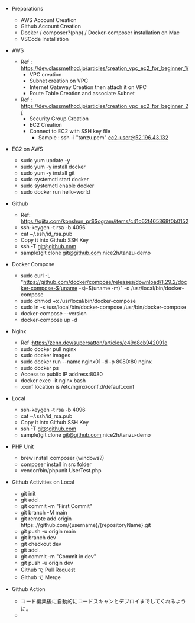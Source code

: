 - Preparations

  - AWS Account Creation
  - Github Account Creation
  - Docker / composer?(php) / Docker-composer installation on Mac
  - VSCode Installation

- AWS
  - Ref : https://dev.classmethod.jp/articles/creation_vpc_ec2_for_beginner_1/
    - VPC creation
    - Subnet creation on VPC
    - Internet Gateway Creation then attach it on VPC
    - Route Table Creation and associate Subnet
  - Ref : https://dev.classmethod.jp/articles/creation_vpc_ec2_for_beginner_2/
    - Security Group Creation
    - EC2 Creation
    - Connect to EC2 with SSH key file
      - Sample : ssh -i "tanzu.pem" ec2-user@52.196.43.132
- EC2 on AWS
  - sudo yum update -y
  - sudo yum -y install docker
  - sudo yum -y install git
  - sudo systemctl start docker
  - sudo systemctl enable docker
  - sudo docker run hello-world
- Github
  - Ref: https://qiita.com/konshun_pr$$ogram/items/c41c62f465368f0b0152
  - ssh-keygen -t rsa -b 4096
  - cat ~/.ssh/id_rsa.pub
  - Copy it into Github SSH Key
  - ssh -T git@github.com
  - sample)git clone git@github.com:nice2h/tanzu-demo
- Docker Compose
  - sudo curl -L "https://github.com/docker/compose/releases/download/1.29.2/docker-compose-$(uname -s)-$(uname -m)" -o /usr/local/bin/docker-compose
  - sudo chmod +x /usr/local/bin/docker-compose
  - sudo ln -s /usr/local/bin/docker-compose /usr/bin/docker-compose
  - docker-compose --version
  - docker-compose up -d
- Nginx
  - Ref :https://zenn.dev/supersatton/articles/e49d8cb942091e
  - sudo docker pull nginx
  - sudo docker images
  - sudo docker run --name nginx01 -d -p 8080:80 nginx
  - sudo docker ps
  - Access to public IP address:8080
  - docker exec -it nginx bash
  - .conf location is /etc/nginx/conf.d/default.conf
- Local
  - ssh-keygen -t rsa -b 4096
  - cat ~/.ssh/id_rsa.pub
  - Copy it into Github SSH Key
  - ssh -T git@github.com
  - sample)git clone git@github.com:nice2h/tanzu-demo
- PHP Unit
  - brew install composer (windows?)
  - composer install in src folder
  - vendor/bin/phpunit UserTest.php
- Github Activities on Local
  - git init
  - git add .
  - git commit -m "First Commit"
  - git branch -M main
  - git remote add origin https:.//github.com/{username}/{repositoryName}.git
  - git push -u origin main
  - git branch dev
  - git checkout dev
  - git add .
  - git commit -m "Commit in dev"
  - git push -u origin dev
  - Github で Pull Request
  - Github で Merge
- Github Action
  - コード編集後に自動的にコードスキャンとデプロイまでしてくれるように。
  -
